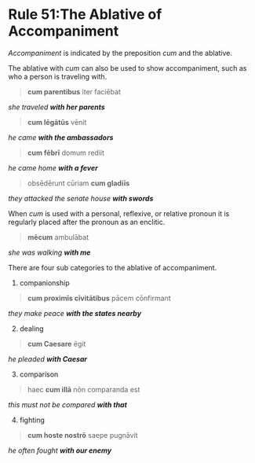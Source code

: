 # Rule 51:The Ablative of Accompaniment

_Accompaniment_ is indicated by the preposition _cum_ and the ablative.

The ablative with _cum_ can also be used to show accompaniment, such as who a person is traveling with. 

> **cum parentibus** iter faciēbat

_she traveled **with her parents**_

> **cum lēgātūs** vēnit

_he came **with the ambassadors**_

> **cum fēbrī** domum rediit

_he came home **with a fever**_

> obsēdērunt cūriam **cum gladiīs**

_they attacked the senate house **with swords**_

When _cum_ is used with a personal, reflexive, or relative pronoun it is regularly placed after the pronoun as an enclitic.

> **mēcum** ambulābat

_she was walking **with me**_

There are four sub categories to the ablative of accompaniment.

1. companionship

> **cum proximīs cīvitātibus** pācem cōnfirmant

_they make peace **with the states nearby**_

2. dealing

> **cum Caesare** ēgit

_he pleaded **with Caesar**_

3. comparison

> haec **cum illā** nōn comparanda est

_this must not be compared **with that**_

4. fighting

> **cum hoste nostrō** saepe pugnāvit

_he often fought **with our enemy**_